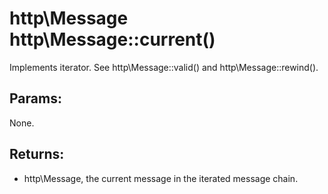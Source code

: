 # http\Message http\Message::current()

Implements iterator.
See http\Message::valid() and http\Message::rewind().

## Params:

None.

## Returns:

* http\Message, the current message in the iterated message chain.
